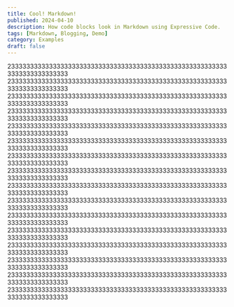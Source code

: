 ```yaml
---
title: Cool! Markdown!
published: 2024-04-10
description: How code blocks look in Markdown using Expressive Code.
tags: [Markdown, Blogging, Demo]
category: Examples
draft: false
---
```


23333333333333333333333333333333333333333333333333333333333333333333333333
23333333333333333333333333333333333333333333333333333333333333333333333333
23333333333333333333333333333333333333333333333333333333333333333333333333
23333333333333333333333333333333333333333333333333333333333333333333333333
23333333333333333333333333333333333333333333333333333333333333333333333333
23333333333333333333333333333333333333333333333333333333333333333333333333
23333333333333333333333333333333333333333333333333333333333333333333333333
23333333333333333333333333333333333333333333333333333333333333333333333333
23333333333333333333333333333333333333333333333333333333333333333333333333
23333333333333333333333333333333333333333333333333333333333333333333333333
23333333333333333333333333333333333333333333333333333333333333333333333333
23333333333333333333333333333333333333333333333333333333333333333333333333
23333333333333333333333333333333333333333333333333333333333333333333333333
23333333333333333333333333333333333333333333333333333333333333333333333333
23333333333333333333333333333333333333333333333333333333333333333333333333
23333333333333333333333333333333333333333333333333333333333333333333333333
